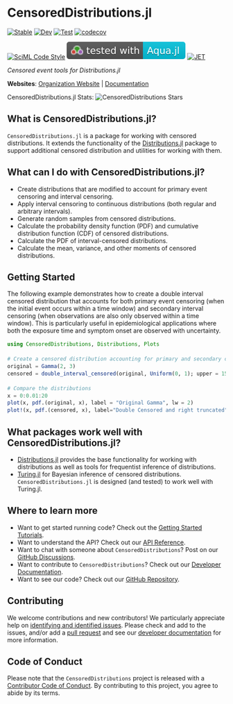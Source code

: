 # CensoredDistributions.jl

[![Stable](https://img.shields.io/badge/docs-stable-blue.svg)](https://www.CensoredDistributions.epiaware.org/)
[![Dev](https://img.shields.io/badge/docs-dev-blue.svg)](https://www.CensoredDistributions.epiaware.org/dev/)
[![Test](https://github.com/EpiAware/CensoredDistributions.jl/actions/workflows/test.yaml/badge.svg)](https://github.com/EpiAware/CensoredDistributions.jl/actions/workflows/test.yaml)
[![codecov](https://codecov.io/gh/EpiAware/CensoredDistributions.jl/graph/badge.svg)](https://codecov.io/gh/EpiAware/CensoredDistributions.jl)

[![SciML Code Style](https://img.shields.io/static/v1?label=code%20style&message=SciML&color=9558b2&labelColor=389826)](https://github.com/SciML/SciMLStyle)
[![Aqua QA](https://raw.githubusercontent.com/JuliaTesting/Aqua.jl/master/badge.svg)](https://github.com/JuliaTesting/Aqua.jl)
[![JET](https://img.shields.io/badge/%E2%9C%88%EF%B8%8F%20tested%20with%20-%20JET.jl%20-%20red)](https://github.com/aviatesk/JET.jl)

*Censored event tools for Distributions.jl*

**Websites**: [Organization Website](https://www.epiaware.org/) | [Documentation](https://www.CensoredDistributions.epiaware.org/)

CensoredDistributions.jl Stats: ![CensoredDistributions Stars](https://img.shields.io/github/stars/EpiAware/CensoredDistributions.jl?style=social)

## What is CensoredDistributions.jl?

`CensoredDistributions.jl` is a package for working with censored distributions. It extends the functionality of the [Distributions.jl](https://github.com/JuliaStats/Distributions.jl) package to support additional censored distribution and utilities for working with them.


## What can I do with CensoredDistributions.jl?

- Create distributions that are modified to account for primary event censoring and interval censoring.
- Apply interval censoring to continuous distributions (both regular and arbitrary intervals).
- Generate random samples from censored distributions.
- Calculate the probability density function (PDF) and cumulative distribution function (CDF) of censored distributions.
- Calculate the PDF of interval-censored distributions.
- Calculate the mean, variance, and other moments of censored distributions.

## Getting Started

The following example demonstrates how to create a double interval censored distribution that accounts for both primary event censoring (when the initial event occurs within a time window) and secondary interval censoring (when observations are also only observed within a time window). This is particularly useful in epidemiological applications where both the exposure time and symptom onset are observed with uncertainty.

```julia
using CensoredDistributions, Distributions, Plots

# Create a censored distribution accounting for primary and secondary censoring
original = Gamma(2, 3)
censored = double_interval_censored(original, Uniform(0, 1); upper = 15, interval = 1)

# Compare the distributions
x = 0:0.01:20
plot(x, pdf.(original, x), label = "Original Gamma", lw = 2)
plot!(x, pdf.(censored, x), label="Double Censored and right truncated", lw = 2)
```

## What packages work well with CensoredDistributions.jl?

- [Distributions.jl](https://github.com/JuliaStats/Distributions.jl) provides the base functionality for working with distributions as well as tools for frequentist inference of distributions.
- [Turing.jl](https://github.com/TuringLang/Turing.jl) for Bayesian inference of censored distributions. `CensoredDistributions.jl` is designed (and tested) to work well with Turing.jl.

## Where to learn more

- Want to get started running code? Check out the [Getting Started Tutorials](https://www.CensoredDistributions.epiaware.org/getting-started/).
- Want to understand the API? Check out our [API Reference](https://www.CensoredDistributions.epiaware.org/lib/public/).
- Want to chat with someone about `CensoredDistributions`? Post on our [GitHub Discussions](https://github.com/EpiAware/CensoredDistributions.jl/discussions).
- Want to contribute to `CensoredDistributions`? Check out our [Developer Documentation](https://www.CensoredDistributions.epiaware.org/dev/developer/).
- Want to see our code? Check out our [GitHub Repository](https://github.com/EpiAware/CensoredDistributions.jl/).

## Contributing

We welcome contributions and new contributors!
We particularly appreciate help on [identifying and identified issues](https://github.com/EpiAware/CensoredDistributions.jl/issues).
Please check and add to the issues, and/or add a [pull request](https://github.com/EpiAware/CensoredDistributions.jl/pulls) and see our [developer documentation](https://www.CensoredDistributions.epiaware.org/dev/developer/) for more information.

## Code of Conduct

Please note that the `CensoredDistributions` project is released with a [Contributor Code of Conduct](https://github.com/EpiAware/.github/blob/main/CODE_OF_CONDUCT.md). By contributing to this project, you agree to abide by its terms.
